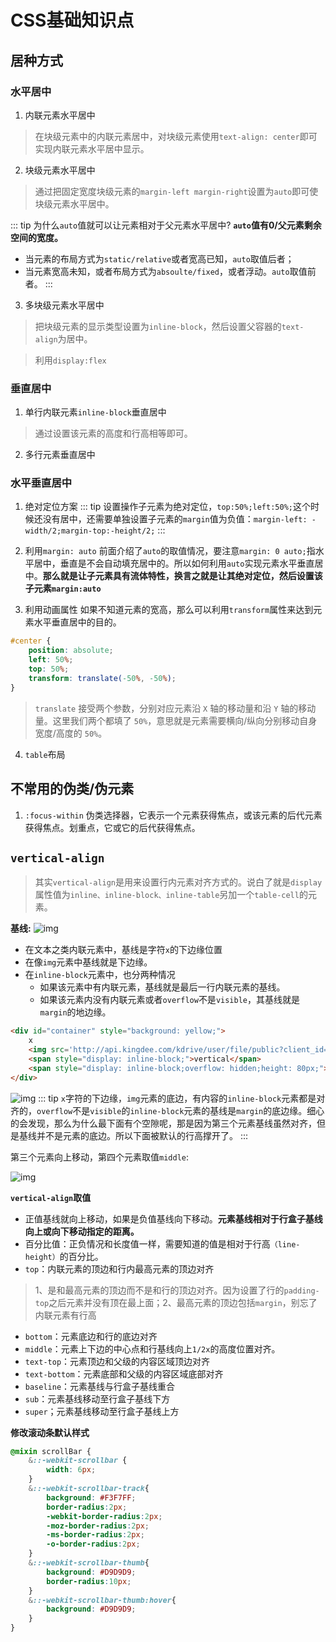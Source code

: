 # CSS基础知识点
## 居种方式
### 水平居中
1. 内联元素水平居中
> 在块级元素中的内联元素居中，对块级元素使用`text-align: center`即可实现内联元素水平居中显示。

2. 块级元素水平居中
> 通过把固定宽度块级元素的`margin-left margin-right`设置为`auto`即可使块级元素水平居中。

::: tip
为什么`auto`值就可以让元素相对于父元素水平居中?
**`auto`值有0/父元素剩余空间的宽度。**
- 当元素的布局方式为`static/relative`或者宽高已知，`auto`取值后者；
- 当元素宽高未知，或者布局方式为`absoulte/fixed`，或者浮动。`auto`取值前者。
:::

3. 多块级元素水平居中
> 把块级元素的显示类型设置为`inline-block`，然后设置父容器的`text-align`为居中。

> 利用`display:flex`

### 垂直居中
1. 单行内联元素`inline-block`垂直居中
> 通过设置该元素的高度和行高相等即可。

2. 多行元素垂直居中

### 水平垂直居中
1. 绝对定位方案
::: tip
设置操作子元素为绝对定位，`top:50%;left:50%;`这个时候还没有居中，还需要单独设置子元素的`margin`值为负值：`margin-left: -width/2;margin-top:-height/2;`
:::

2. 利用`margin: auto`
前面介绍了`auto`的取值情况，要注意`margin: 0 auto;`指水平居中，垂直是不会自动填充居中的。所以如何利用`auto`实现元素水平垂直居中。**那么就是让子元素具有流体特性，换言之就是让其绝对定位，然后设置该子元素`margin:auto`**

3. 利用动画属性
如果不知道元素的宽高，那么可以利用`transform`属性来达到元素水平垂直居中的目的。
```css
#center {
    position: absolute;
    left: 50%;
    top: 50%;
    transform: translate(-50%, -50%);
}
```
> `translate` 接受两个参数，分别对应元素沿 `X` 轴的移动量和沿 `Y` 轴的移动量。这里我们两个都填了 `50%`，意思就是元素需要横向/纵向分别移动自身宽度/高度的 `50%`。

4. `table`布局

## 不常用的伪类/伪元素
1. `:focus-within` 伪类选择器，它表示一个元素获得焦点，或该元素的后代元素获得焦点。划重点，它或它的后代获得焦点。

## `vertical-align`
> 其实`vertical-align`是用来设置行内元素对齐方式的。说白了就是`display`属性值为`inline、inline-block、inline-table`另加一个`table-cell`的元素。

**基线:**
![img](/dovis-blog/other/16.jpg)

- 在文本之类内联元素中，基线是字符`x`的下边缘位置
- 在像`img`元素中基线就是下边缘。
- 在`inline-block`元素中，也分两种情况
    + 如果该元素中有内联元素，基线就是最后一行内联元素的基线。
    + 如果该元素内没有内联元素或者`overflow`不是`visible`，其基线就是`margin`的地边缘。

```html
<div id="container" style="background: yellow;">
    x
    <img src='http://api.kingdee.com/kdrive/user/file/public?client_id=200547&file_id=143368796&scode=VVltV1dZMmFYVC9wNVI1Qy83OFE4&sign=ff4e93995c2f35211e45037cf3819dc9eb7a3af8'>
    <span style="display: inline-block;">vertical</span>
    <span style="display: inline-block;overflow: hidden;height: 80px;">linjiaheng</span>
</div>
```

![img](/dovis-blog/other/40.png)
::: tip
`x`字符的下边缘，`img`元素的底边，有内容的`inline-block`元素都是对齐的，`overflow`不是`visible`的`inline-block`元素的基线是`margin`的底边缘。细心的会发现，那么为什么最下面有个空隙呢，那是因为第三个元素基线虽然对齐，但是基线并不是元素的底边。所以下面被默认的行高撑开了。
:::

第三个元素向上移动，第四个元素取值`middle`:

![img](/dovis-blog/other/41.png)

**`vertical-align`取值**
- 正值基线就向上移动，如果是负值基线向下移动。**元素基线相对于行盒子基线向上或向下移动指定的距离。**
- 百分比值：正负情况和长度值一样，需要知道的值是相对于行高`（line-height）`的百分比。
- `top`：内联元素的顶边和行内最高元素的顶边对齐
> 1、是和最高元素的顶边而不是和行的顶边对齐。因为设置了行的`padding-top`之后元素并没有顶在最上面；2、最高元素的顶边包括`margin`，别忘了内联元素有行高
- `bottom`：元素底边和行的底边对齐
- `middle`：元素上下边的中心点和行基线向上`1/2x`的高度位置对齐。
- `text-top`：元素顶边和父级的内容区域顶边对齐
- `text-bottom`：元素底部和父级的内容区域底部对齐
- `baseline`：元素基线与行盒子基线重合
- `sub`：元素基线移动至行盒子基线下方
- `super`；元素基线移动至行盒子基线上方

**修改滚动条默认样式**
```css
@mixin scrollBar {
    &::-webkit-scrollbar {
        width: 6px;
    }
    &::-webkit-scrollbar-track{
        background: #F3F7FF;
        border-radius:2px;
        -webkit-border-radius:2px;
        -moz-border-radius:2px;
        -ms-border-radius:2px;
        -o-border-radius:2px;
    }
    &::-webkit-scrollbar-thumb{
        background: #D9D9D9;
        border-radius:10px;
    }
    &::-webkit-scrollbar-thumb:hover{
        background: #D9D9D9;
    }
}
```
